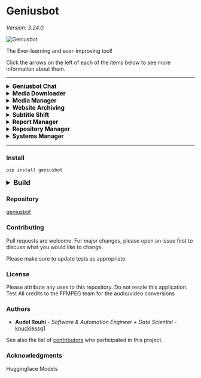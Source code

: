 # Geniusbot
*Version: 3.24.0*

![Geniusbot](https://raw.githubusercontent.com/Knucklessg1/geniusbot/master/geniusbot/img/geniusbot-small.png "Geniusbot")

The Ever-learning and ever-improving tool!

Click the arrows on the left of each of the items below to see more information about them.

<hr>

<details >
<summary style="text-align:left; font-size:111%; color:black;"><b> Geniusbot Chat </b></summary>
<br>
Chat with your friendly and extremely intelligent Geniusbot. 

Powered by Artificial Intelligence scaled to your PC's performance!

![Geniusbot Chat](https://raw.githubusercontent.com/Knucklessg1/geniusbot/master/screenshots/geniusbot_home.png "Geniusbot Chat")

</details>

<details >
<summary style="text-align:left; font-size:111%; color:black;"><b> Media Downloader </b></summary>
<br>
Download videos from various websites! 

Supports:

- YouTube
- DailyMotion
- Rumble
- Twitter
- BitChute
- And More!

Examples for how to find user & channel.

![User Entry Image](https://raw.githubusercontent.com/Knucklessg1/geniusbot/master/screenshots/user.png "User Entry")

![Channel Entry Image](https://raw.githubusercontent.com/Knucklessg1/geniusbot/master/screenshots/channel.png "Channel Entry")

Open File allows you to browse for a text file that has a list of YouTube links.
Examples contents:
```
https://www.youtube.com/watch?v=75-siCngYCc
https://www.youtube.com/watch?v=7RSpZkIjK4w
https://www.youtube.com/watch?v=7qRSAUb96wg
```

![Media Downloader](https://raw.githubusercontent.com/Knucklessg1/geniusbot/master/screenshots/geniusbot_media_downloader.png "Media Downloader")

</details>

<details >
<summary style="text-align:left; font-size:111%; color:black;"><b> Media Manager </b></summary>
<br>
Manage your media library by:
- Cleaning up names of files and folders based off pre-built filters. 
- Apply subtitles located in "Sub" folder within each media directory
- Move files to final destination after processing

Download as MP3 or MP4

![Media Manager](https://raw.githubusercontent.com/Knucklessg1/geniusbot/master/screenshots/geniusbot_media_manager.png "Media Manager")

</details>

<details >
<summary style="text-align:left; font-size:111%; color:black;"><b> Website Archiving </b></summary>
<br>
Archive any website by taking screenshots of any website entered or scraping that site for specific file types.

Choose from a variety of options like file type, quality, and image size.

![Web Archiver](https://raw.githubusercontent.com/Knucklessg1/geniusbot/master/screenshots/geniusbot_website_archive.png "Web Archiver")

</details>

<details >
<summary style="text-align:left; font-size:111%; color:black;"><b> Subtitle Shift </b></summary>
<br>
Shift a subtitle forward or backward a few seconds so it aligns with your video!

![Subtitle Shift](https://raw.githubusercontent.com/Knucklessg1/geniusbot/master/screenshots/geniusbot_shift_subtitles.png "Subtitle Shift")

</details>

<details >
<summary style="text-align:left; font-size:111%; color:black;"><b> Report Manager </b></summary>
<br>
Generate report analysis using:
- Visualization plots
- Pandas Profiling
- Report Analysis Text file

Merge reports with the following methods:
- Inner
- Outer
- Left
- Right
- Append

Multiple column selection optional for Inner, Outer, Left, and Right joining

![Report Manager](https://raw.githubusercontent.com/Knucklessg1/geniusbot/master/screenshots/geniusbot_report_manager.png "Report Manager")

</details>

<details >
<summary style="text-align:left; font-size:111%; color:black;"><b> Repository Manager </b></summary>
<br>
Manage your repositories by cloning, pulling, or running your own set of git commands on a given directory

![Repository Manager](https://raw.githubusercontent.com/Knucklessg1/geniusbot/master/screenshots/geniusbot_repository_manager.png "Repository Manager")

</details>

<details >
<summary style="text-align:left; font-size:111%; color:black;"><b> Systems Manager </b></summary>
<br>
Manage your Linux/Windows System!

* Install Applications
* Clean
* Update
* Upgrade Geniusbot
* Enable Windows Features

</details>

<hr>

### Install
```bash
pip install geniusbot
```

<details >
<summary style="text-align:left; font-size:130%; color:black;"><b> Build </b></summary>
<br>

### Development Environment
```bash
bash ./build_container.sh
```

#### Install Instructions
Install Python Package

```bash
python -m pip install geniusbot
```


### Build Instructions
Build Python Package

```bash
sudo chmod +x ./*.py
pip install .
python setup.py bdist_wheel --universal
# Test Pypi
twine upload --repository-url https://test.pypi.org/legacy/ dist/* --verbose -u "Username" -p "Password"
# Prod Pypi
twine upload dist/* --verbose -u "Username" -p "Password"
```

</details>



### Repository
[geniusbot](https://github.com/Knucklessg1/geniusbot.git)

### Contributing
Pull requests are welcome. For major changes, please open an issue first to discuss what you would like to change.

Please make sure to update tests as appropriate.

### License
Please attribute any uses to this repository. Do not resale this application. Test
All credits to the FFMPEG team for the audio/video conversions
### Authors

* **Audel Rouhi** - *Software & Automation Engineer + Data Scientist* - [knucklessg1](https://github.com/Knucklessg1)

See also the list of [contributors](https://github.com/your/project/contributors) who participated in this project.

### Acknowledgments
Huggingface Models
